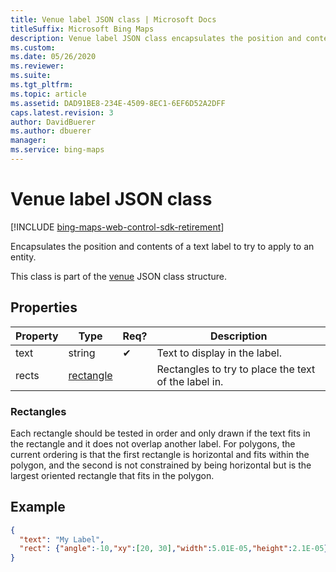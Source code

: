 ```yaml
---
title: Venue label JSON class | Microsoft Docs
titleSuffix: Microsoft Bing Maps
description: Venue label JSON class encapsulates the position and contents of a text label to try to apply to an entity.
ms.custom: 
ms.date: 05/26/2020
ms.reviewer: 
ms.suite: 
ms.tgt_pltfrm: 
ms.topic: article
ms.assetid: DAD91BE8-234E-4509-8EC1-6EF6D52A2DFF
caps.latest.revision: 3
author: DavidBuerer
ms.author: dbuerer
manager: 
ms.service: bing-maps
---
```


# Venue label JSON class

[!INCLUDE [bing-maps-web-control-sdk-retirement](../../../includes/bing-maps-web-control-sdk-retirement.md)]

Encapsulates the position and contents of a text label to try to apply to an entity.

This class is part of the [venue] JSON class structure.

## Properties

| Property | Type         | Req? | Description                                          |
|----------|--------------|------|------------------------------------------------------|
| text     | string       |  ✔   | Text to display in the label.                        |
| rects    | [rectangle]  |      | Rectangles to try to place the text of the label in. |

### Rectangles

Each rectangle should be tested in order and only drawn if the text fits in the rectangle and it does not overlap another label.
For polygons, the current ordering is that the first rectangle is horizontal and fits within the polygon, and the second is not
constrained by being horizontal but is the largest oriented rectangle that fits in the polygon.

## Example

```json
{
  "text": "My Label", 
  "rect": {"angle":-10,"xy":[20, 30],"width":5.01E-05,"height":2.1E-05}
}
```

[rectangle]: rectangle.md
[venue]: venue.md

